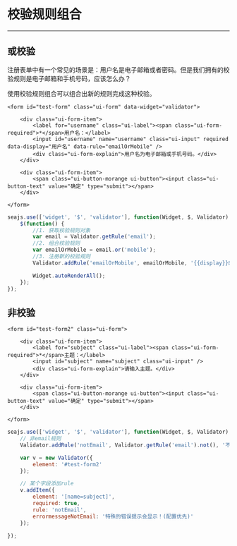 # 校验规则组合
--------------


<link charset="utf-8" rel="stylesheet" href="http://assets.alipay.com/al/alice.components.ui-form-1.0-src.css" />
<link charset="utf-8" rel="stylesheet" href="http://assets.alipay.com/al/alice.components.ui-button-orange-1.3-full.css" />

## 或校验

注册表单中有一个常见的场景是：用户名是电子邮箱或者密码。但是我们拥有的校验规则是电子邮箱和手机号码，应该怎么办？

使用校验规则组合可以组合出新的规则完成这种校验。

<div class="cell">

    <form id="test-form" class="ui-form" data-widget="validator">

        <div class="ui-form-item">
            <label for="username" class="ui-label"><span class="ui-form-required">*</span>用户名：</label>
            <input id="username" name="username" class="ui-input" required data-display="用户名" data-rule="emailOrMobile" />
            <div class="ui-form-explain">用户名为电子邮箱或手机号码。</div>
        </div>

        <div class="ui-form-item">
            <span class="ui-button-morange ui-button"><input class="ui-button-text" value="确定" type="submit"></span>
        </div>

    </form>

</div>


````javascript
seajs.use(['widget', '$', 'validator'], function(Widget, $, Validator) {
    $(function() {
        //1. 获取校验规则对象
        var email = Validator.getRule('email');
        //2. 组合校验规则
        var emailOrMobile = email.or('mobile');
        //3. 注册新的校验规则
        Validator.addRule('emailOrMobile', emailOrMobile, '{{display}}的格式必须是电子邮箱或者手机号码。');

        Widget.autoRenderAll();
    });
});
````

## 非校验

<div class="cell">

    <form id="test-form2" class="ui-form">

        <div class="ui-form-item">
            <label for="subject" class="ui-label"><span class="ui-form-required">*</span>主题：</label>
            <input id="subject" name="subject" class="ui-input" />
            <div class="ui-form-explain">请输入主题。</div>
        </div>

        <div class="ui-form-item">
            <span class="ui-button-morange ui-button"><input class="ui-button-text" value="确定" type="submit"></span>
        </div>

    </form>

</div>

````javascript
seajs.use(['widget', '$', 'validator'], function(Widget, $, Validator) {
    // 非email规则
    Validator.addRule('notEmail', Validator.getRule('email').not(), '不能输入email!');

    var v = new Validator({
        element: '#test-form2'
    });

    // 某个字段添加rule
    v.addItem({
        element: '[name=subject]',
        required: true,
        rule: 'notEmail',
        errormessageNotEmail: '特殊的错误提示会显示！(配置优先)'
    });

});

````
